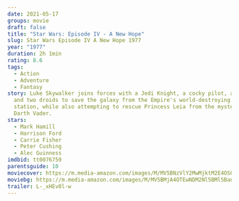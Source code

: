 ```yaml
---
date: 2021-05-17
groups: movie
draft: false
title: "Star Wars: Episode IV - A New Hope"
slug: Star Wars Episode IV A New Hope 1977
year: "1977"
duration: 2h 1min
rating: 8.6
tags:
  - Action
  - Adventure
  - Fantasy
story: Luke Skywalker joins forces with a Jedi Knight, a cocky pilot, a Wookiee
  and two droids to save the galaxy from the Empire's world-destroying battle
  station, while also attempting to rescue Princess Leia from the mysterious
  Darth Vader.
stars:
  - Mark Hamill
  - Harrison Ford
  - Carrie Fisher
  - Peter Cushing
  - Alec Guinness
imdbid: tt0076759
parentsguide: 10
moviecover: https://m.media-amazon.com/images/M/MV5BNzVlY2MwMjktM2E4OS00Y2Y3LWE3ZjctYzhkZGM3YzA1ZWM2XkEyXkFqcGdeQXVyNzkwMjQ5NzM@._V1_FMjpg_UY824_.jpg
moviebg: https://m.media-amazon.com/images/M/MV5BMjA4OTEwNDM2Nl5BMl5BanBnXkFtZTgwNTcyMzQyNDM@._V1_FMjpg_UX1280_.jpg
trailer: L-_xHEv0l-w
---
```

